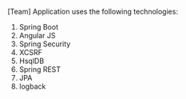 [Team]
Application uses the following technologies:
1. Spring Boot
2. Angular JS
3. Spring Security
4. XCSRF
5. HsqlDB
6. Spring REST
7. JPA
8. logback
